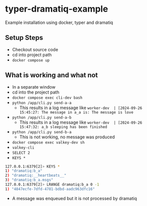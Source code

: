 # typer-dramatiq-example

Example installation using docker, typer and dramatiq

## Setup Steps

* Checkout source code
* cd into project path
* `docker compose up`

## What is working and what not

* In a separate window
* cd into the project path
* `docker compose exec cli-dev bash`
* `python /app/cli.py send-a-a`
  * This results in a log message like `worker-dev  | [2024-09-26 15:45:27: The message in a_a is: The message is love`
* `python /app/cli.py send-a-b`
  * This results in a log message like `worker-dev  | [2024-09-26 15:47:32: a_b sleeping has been finished`
* `python /app/cli.py send-b-a`
  * This is not working, no message was produced
* `docker compose exec valkey-dev sh`
* `valkey-cli`
* `SELECT 2`
* `KEYS *`
```bash
127.0.0.1:6379[2]> KEYS *
1) "dramatiq:b_a"
2) "dramatiq:__heartbeats__"
3) "dramatiq:b_a.msgs"
127.0.0.1:6379[2]> LRANGE dramatiq:b_a 0 -1
1) "4847ecfe-7dfd-4781-bdbd-aadc963dfc16"
```
  * A message was enqueued but it is not processed by dramatiq
